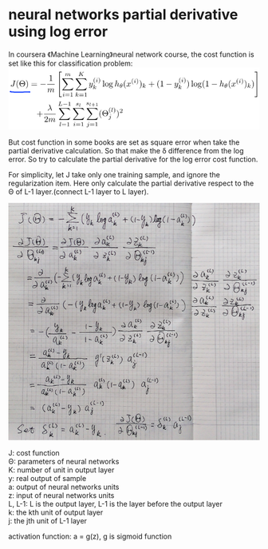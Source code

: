 # neural networks partial derivative using log error

In coursera 《Machine Learning》neural network course, the cost function is set like this for classification problem:
![cost function](cost-function.png)

But cost function in some books are set as square error when take the partial derivative calculation. So that make the δ difference from the log error.
So try to calculate the partial derivative for the log error cost function.

For simplicity, let J take only one training sample, and ignore the regularization item.
Here only calculate the partial derivative respect to the Θ of L-1 layer.(connect L-1 layer to L layer).


![NN partial derivative of log error](NN-partial-derivative-of-log-error.png)

J: cost function  
Θ: parameters of neural networks  
K: number of unit in output layer  
y: real output of sample  
a: output of neural networks units  
z: input of neural networks units  
L, L-1: L is the output layer, L-1 is the layer before the output layer  
k: the kth unit of output layer  
j: the jth unit of L-1 layer  
  
activation function: a = g(z), g is sigmoid function  

